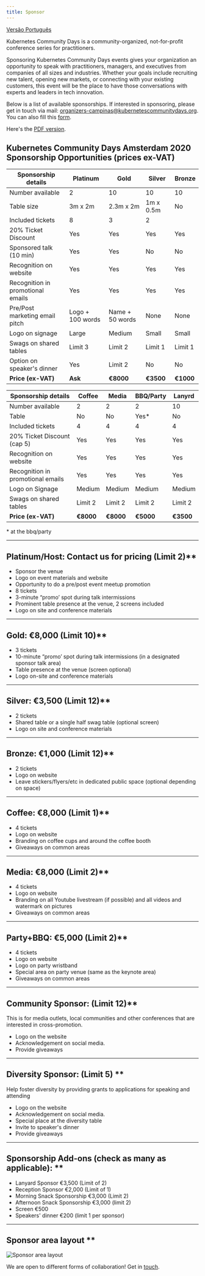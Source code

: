 ```yaml
---
title: Sponsor
---
```

[Versão Português](./sponsor-pt_br.md)

Kubernetes Community Days is a community-organized, not-for-profit conference series for practitioners.

Sponsoring Kubernetes Community Days events gives your organization an opportunity to speak with practitioners, managers, and executives from companies of all sizes and industries. Whether your goals include recruiting new talent, opening new markets, or connecting with your existing customers, this event will be the place to have those conversations with experts and leaders in tech innovation.

Below is a list of available sponsorships. If interested in sponsoring, please get in touch via mail: [organizers-campinas@kubernetescommunitydays.org](mailto:organizers-campinas@kubernetescommunitydays.org). You can also fill this [form](https://form.jotform.com/200433471035039).

Here's the [PDF version](/img/2020-amsterdam/kcdams2020_sponsor_prospectus.pdf).

## Kubernetes Community Days Amsterdam 2020 Sponsorship Opportunities (prices ex-VAT)

Sponsorship details               | Platinum | Gold      | Silver      | Bronze
----------------------------------|----------|-----------|-------------|------
Number available                  | 2        | 10        | 10          | 10
Table size                        | 3m x 2m  | 2.3m x 2m | 1m x 0.5m   |  No
Included tickets                  | 8        | 3         | 2           |
20% Ticket Discount               | Yes      | Yes       | Yes         |  Yes
Sponsored talk (10 min)           | Yes      | Yes       | No          |  No
Recognition on website            | Yes      | Yes       | Yes         | Yes
Recognition in promotional emails | Yes      | Yes       | Yes         | Yes
Pre/Post marketing email pitch    | Logo + 100 words   | Name + 50 words        | None | None
Logo on signage                   | Large    | Medium    | Small       |  Small
Swags on shared tables            | Limit 3  | Limit 2   | Limit 1     | Limit 1
Option on speaker's dinner        | Yes      | Limit 2   | No          | No
**Price (ex-VAT)**                | **Ask**  | **€8000** | **€3500**   | **€1000**

Sponsorship details               | Coffee   | Media      | BBQ/Party      | Lanyrd
----------------------------------|----------|-----------|-------------|------
Number available                  | 2        | 2         | 2           | 10
Table                             | No  | No | Yes*      |  No         |
Included tickets                  | 4        | 4         | 4           | 4
20% Ticket Discount (cap 5)       | Yes      | Yes       | Yes         |  Yes
Recognition on website            | Yes      | Yes       | Yes         | Yes
Recognition in promotional emails | Yes      | Yes       | Yes         | Yes
Logo on Signage                   | Medium   | Medium   | Medium      | Medium
Swags on shared tables            | Limit 2  | Limit 2   | Limit 2     | Limit 2
**Price (ex-VAT)**                | **€8000** | **€8000**  | **€5000** | **€3500**

\* at the bbq/party

** **

## Platinum/Host: Contact us for pricing (Limit 2)**

* Sponsor the venue
* Logo on event materials and website
* Opportunity to do a pre/post event meetup promotion
* 8 tickets
* 3-minute “promo’ spot during talk intermissions
* Prominent table presence at the venue, 2 screens included
* Logo on site and conference materials

** **

## Gold: €8,000 (Limit 10)**

* 3 tickets
* 10-minute “promo’ spot during talk intermissions (in a designated sponsor talk area)
* Table presence at the venue (screen optional)
* Logo on-site and conference materials

** **

## Silver: €3,500 (Limit 12)**  

* 2 tickets
* Shared table or a single half swag table (optional screen)
* Logo on site and conference materials

** **

## Bronze: €1,000 (Limit 12)**

* 2 tickets
* Logo on website
* Leave stickers/flyers/etc in dedicated public space (optional depending on space)

** **

## Coffee: €8,000 (Limit 1)**

* 4 tickets
* Logo on website
* Branding on coffee cups and around the coffee booth
* Giveaways on common areas

** **

## Media: €8,000 (Limit 2)**

* 4 tickets
* Logo on website
* Branding on all Youtube livestream (if possible) and all videos and watermark on pictures
* Giveaways on common areas

** **

## Party+BBQ: €5,000 (Limit 2)**

* 4 tickets
* Logo on website
* Logo on party wristband
* Special area on party venue (same as the keynote area)
* Giveaways on common areas

** **

## Community Sponsor: (Limit 12)**

This is for media outlets, local communities and other conferences that are interested in cross-promotion.

* Logo on the website
* Acknowledgement on social media.
* Provide giveaways

** **

## Diversity Sponsor: (Limit 5) **

Help foster diversity by providing grants to applications for speaking and attending

* Logo on the website
* Acknowledgement on social media.
* Special place at the diversity table
* Invite to speaker's dinner
* Provide giveaways

** **

## Sponsorship Add-ons (check as many as applicable): **

* Lanyard Sponsor €3,500 (Limit of 2)
* Reception Sponsor €2,000 (Limit of 1)
* Morning Snack Sponsorship €3,000 (Limit 2)
* Afternoon Snack Sponsorship €3,000 (limit 2)
* Screen €500
* Speakers' dinner €200 (limit 1 per sponsor)

** **

## Sponsor area layout **

![Sponsor area layout](/img/2020-amsterdam/sponsor_area_layout.png)

We are open to different forms of collaboration! Get in [touch](mailto:organizers-campinas@kubernetescommunitydays.org).
